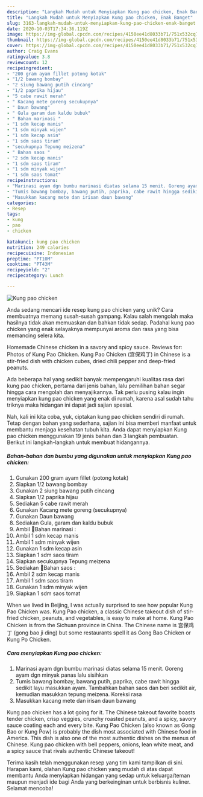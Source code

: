 ```yaml
---
description: "Langkah Mudah untuk Menyiapkan Kung pao chicken, Enak Banget"
title: "Langkah Mudah untuk Menyiapkan Kung pao chicken, Enak Banget"
slug: 3163-langkah-mudah-untuk-menyiapkan-kung-pao-chicken-enak-banget
date: 2020-10-03T17:34:36.119Z
image: https://img-global.cpcdn.com/recipes/4150ee41d8033b71/751x532cq70/kung-pao-chicken-foto-resep-utama.jpg
thumbnail: https://img-global.cpcdn.com/recipes/4150ee41d8033b71/751x532cq70/kung-pao-chicken-foto-resep-utama.jpg
cover: https://img-global.cpcdn.com/recipes/4150ee41d8033b71/751x532cq70/kung-pao-chicken-foto-resep-utama.jpg
author: Craig Evans
ratingvalue: 3.8
reviewcount: 12
recipeingredient:
- "200 gram ayam fillet potong kotak"
- "1/2 bawang bombay"
- "2 siung bawang putih cincang"
- "1/2 paprika hijau"
- "5 cabe rawit merah"
- " Kacang mete goreng secukupnya"
- " Daun bawang"
- " Gula garam dan kaldu bubuk"
- " Bahan marinasi "
- "1 sdm kecap manis"
- "1 sdm minyak wijen"
- "1 sdm kecap asin"
- "1 sdm saos tiram"
- "secukupnya Tepung meizena"
- " Bahan saos "
- "2 sdm kecap manis"
- "1 sdm saos tiram"
- "1 sdm minyak wijen"
- "1 sdm saos tomat"
recipeinstructions:
- "Marinasi ayam dgn bumbu marinasi diatas selama 15 menit. Goreng ayam dgn minyak panas lalu sisihkan"
- "Tumis bawang bombay, bawang putih, paprika, cabe rawit hingga sedikit layu masukkan ayam. Tambahkan bahan saos dan beri sedikit air, kemudian masukkan tepung meizena. Koreksi rasa"
- "Masukkan kacang mete dan irisan daun bawang"
categories:
- Resep
tags:
- kung
- pao
- chicken

katakunci: kung pao chicken 
nutrition: 249 calories
recipecuisine: Indonesian
preptime: "PT10M"
cooktime: "PT43M"
recipeyield: "2"
recipecategory: Lunch

---
```



![Kung pao chicken](https://img-global.cpcdn.com/recipes/4150ee41d8033b71/751x532cq70/kung-pao-chicken-foto-resep-utama.jpg)

Anda sedang mencari ide resep kung pao chicken yang unik? Cara membuatnya memang susah-susah gampang. Kalau salah mengolah maka hasilnya tidak akan memuaskan dan bahkan tidak sedap. Padahal kung pao chicken yang enak selayaknya mempunyai aroma dan rasa yang bisa memancing selera kita.

Homemade Chinese chicken in a savory and spicy sauce. Reviews for: Photos of Kung Pao Chicken. Kung Pao Chicken (宫保鸡丁) in Chinese is a stir-fried dish with chicken cubes, dried chili pepper and deep-fried peanuts.

Ada beberapa hal yang sedikit banyak mempengaruhi kualitas rasa dari kung pao chicken, pertama dari jenis bahan, lalu pemilihan bahan segar hingga cara mengolah dan menyajikannya. Tak perlu pusing kalau ingin menyiapkan kung pao chicken yang enak di rumah, karena asal sudah tahu triknya maka hidangan ini dapat jadi sajian spesial.


Nah, kali ini kita coba, yuk, ciptakan kung pao chicken sendiri di rumah. Tetap dengan bahan yang sederhana, sajian ini bisa memberi manfaat untuk membantu menjaga kesehatan tubuh kita. Anda dapat menyiapkan Kung pao chicken menggunakan 19 jenis bahan dan 3 langkah pembuatan. Berikut ini langkah-langkah untuk membuat hidangannya.

<!--inarticleads1-->

##### Bahan-bahan dan bumbu yang digunakan untuk menyiapkan Kung pao chicken:

1. Gunakan 200 gram ayam fillet (potong kotak)
1. Siapkan 1/2 bawang bombay
1. Gunakan 2 siung bawang putih cincang
1. Siapkan 1/2 paprika hijau
1. Sediakan 5 cabe rawit merah
1. Gunakan  Kacang mete goreng (secukupnya)
1. Gunakan  Daun bawang
1. Sediakan  Gula, garam dan kaldu bubuk
1. Ambil  🌻Bahan marinasi :
1. Ambil 1 sdm kecap manis
1. Ambil 1 sdm minyak wijen
1. Gunakan 1 sdm kecap asin
1. Siapkan 1 sdm saos tiram
1. Siapkan secukupnya Tepung meizena
1. Sediakan  🌻Bahan saos :
1. Ambil 2 sdm kecap manis
1. Ambil 1 sdm saos tiram
1. Gunakan 1 sdm minyak wijen
1. Siapkan 1 sdm saos tomat


When we lived in Beijing, I was actually surprised to see how popular Kung Pao Chicken was. Kung Pao chicken, a classic Chinese takeout dish of stir-fried chicken, peanuts, and vegetables, is easy to make at home. Kung Pao Chicken is from the Sichuan province in China. The Chinese name is 宫保鸡丁 (gong bao ji ding) but some restaurants spell it as Gong Bao Chicken or Kung Po Chicken. 

<!--inarticleads2-->

##### Cara menyiapkan Kung pao chicken:

1. Marinasi ayam dgn bumbu marinasi diatas selama 15 menit. Goreng ayam dgn minyak panas lalu sisihkan
1. Tumis bawang bombay, bawang putih, paprika, cabe rawit hingga sedikit layu masukkan ayam. Tambahkan bahan saos dan beri sedikit air, kemudian masukkan tepung meizena. Koreksi rasa
1. Masukkan kacang mete dan irisan daun bawang


Kung pao chicken has a lot going for it. The Chinese takeout favorite boasts tender chicken, crisp veggies, crunchy roasted peanuts, and a spicy, savory sauce coating each and every bite. Kung Pao Chicken (also known as Gong Bao or Kung Pow) is probably the dish most associated with Chinese food in America. This dish is also one of the most authentic dishes on the menus of Chinese. Kung pao chicken with bell peppers, onions, lean white meat, and a spicy sauce that rivals authentic Chinese takeout! 

Terima kasih telah menggunakan resep yang tim kami tampilkan di sini. Harapan kami, olahan Kung pao chicken yang mudah di atas dapat membantu Anda menyiapkan hidangan yang sedap untuk keluarga/teman maupun menjadi ide bagi Anda yang berkeinginan untuk berbisnis kuliner. Selamat mencoba!
